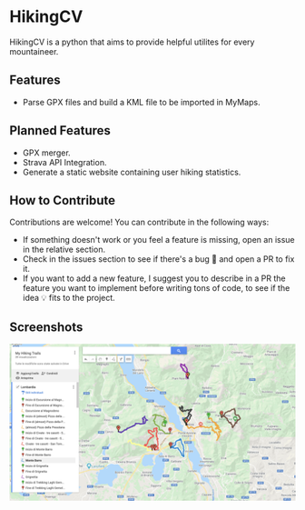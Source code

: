 # HikingCV

HikingCV is a python that aims to provide helpful utilites for every mountaineer.

## Features

* Parse GPX files and build a KML file to be imported in MyMaps.

## Planned Features

* GPX merger.
* Strava API Integration.
* Generate a static website containing user hiking statistics.

## How to Contribute

Contributions are welcome!
You can contribute in the following ways:
- If something doesn't work or you feel a feature is missing, open an issue in the relative section.
- Check in the issues section to see if there's a bug :bug: and open a PR to fix it.
- If you want to add a new feature, I suggest you to describe in a PR the feature you want to implement before writing tons of code, to see if the idea :bulb: fits to the project.

## Screenshots

![Alt text](docs/img/Screenshot1.png?raw=true "Map Created Importing KML.")
